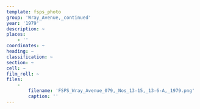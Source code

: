 ```yaml
---
template: fsps_photo
group: 'Wray_Avenue,_continued'
year: '1979'
description: ~
places:
    - ''
coordinates: ~
heading: ~
classification: ~
section: ~
cell: ~
film_roll: ~
files:
    -
        filename: 'FSPS_Wray_Avenue_079,_Nos_13-15,_13-6-A,_1979.png'
        caption: ''
---
```

